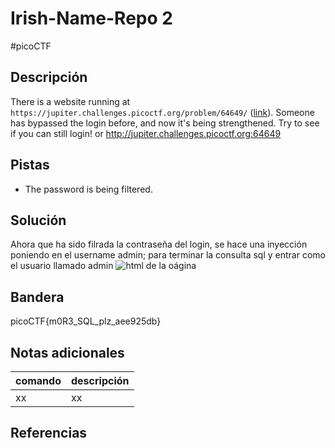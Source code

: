 # Irish-Name-Repo 2
#picoCTF 
## Descripción
There is a website running at `https://jupiter.challenges.picoctf.org/problem/64649/` ([link](https://jupiter.challenges.picoctf.org/problem/64649/)). Someone has bypassed the login before, and now it's being strengthened. Try to see if you can still login! or http://jupiter.challenges.picoctf.org:64649

## Pistas 
+ The password is being filtered.

## Solución
Ahora que ha sido filrada la contraseña del login, se hace una inyección poniendo en el username admin; para terminar la consulta sql y entrar como el usuario llamado admin 
![html de la oágina](/PicoCTF(clases)/Capturas/Irish-Name-Repo-2.png)
## Bandera
picoCTF{m0R3_SQL_plz_aee925db}

## Notas adicionales
| comando | descripción |
|------------|---------------|
| xx | xx |

## Referencias
